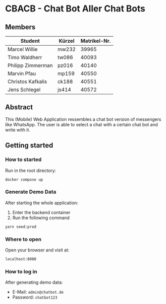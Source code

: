 # CBACB - Chat Bot Aller Chat Bots

## Members

| Student | Kürzel | Matrikel-Nr. |
| ------ | ------ | ------ |
| Marcel Willie | mw232 | 39965 |
| Timo Waldherr | tw086 | 40093 |
| Philipp Zimmerman | pz016 | 40140 |
| Marvin Pfau | mp159 | 40550 |
| Christos Kafkalis | ck188 | 40551 |
| Jens Schlegel | js414 | 40572 |

## Abstract

This (Mobile) Web Application ressembles a chat bot version of messengers like WhatsApp. The user is able to select a chat with a certain chat bot and write with it.

## Getting started

### How to started

Run in the root directory:
```
docker compose up
```

### Generate Demo Data

After starting the whole application:

1. Enter the backend container
2. Run the following command
```
yarn seed:prod
```

### Where to open

Open your browser and visit at:
```
localhost:8080
```

### How to log in

After generating demo data:
- E-Mail: `admin@chatbot.de`
- Password: `chatbot123`